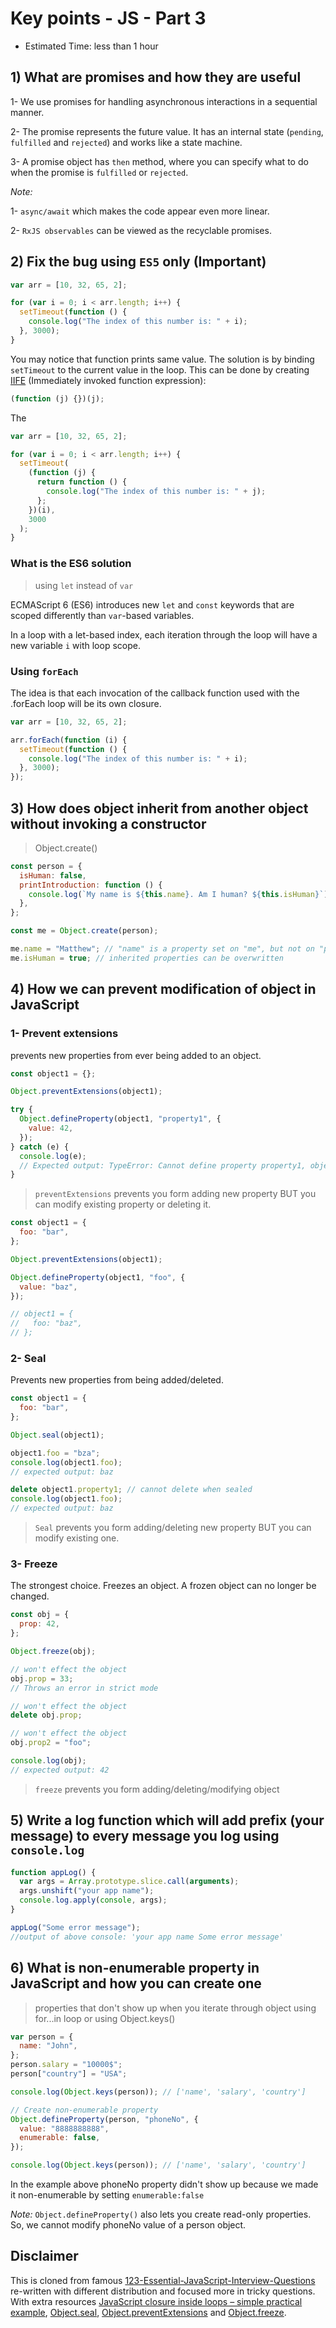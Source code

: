 # Key points - JS - Part 3

- Estimated Time: less than 1 hour

## 1) What are promises and how they are useful

1- We use promises for handling asynchronous interactions in a sequential
manner.

2- The promise represents the future value. It has an internal state (`pending`, `fulfilled` and `rejected`) and works like a state machine.

3- A promise object has `then` method, where you can specify what to do when the
promise is `fulfilled` or `rejected`.

_Note:_

1- `async/await` which makes the code appear even more linear.

2- `RxJS observables` can be viewed as the recyclable promises.

## 2) Fix the bug using `ES5` only (Important)

```js
var arr = [10, 32, 65, 2];

for (var i = 0; i < arr.length; i++) {
  setTimeout(function () {
    console.log("The index of this number is: " + i);
  }, 3000);
}
```

You may notice that function prints same value. The solution is by binding
`setTimeout` to the current value in the loop. This can be done by creating
[IIFE](https://www.youtube.com/watch?v=3cbiZV4H22c) (Immediately invoked
function expression):

```js
(function (j) {})(j);
```

The

```js
var arr = [10, 32, 65, 2];

for (var i = 0; i < arr.length; i++) {
  setTimeout(
    (function (j) {
      return function () {
        console.log("The index of this number is: " + j);
      };
    })(i),
    3000
  );
}
```

### What is the ES6 solution

> using `let` instead of `var`

ECMAScript 6 (ES6) introduces new `let` and `const` keywords that are scoped
differently than `var`-based variables.

In a loop with a let-based index, each iteration through the loop
will have a new variable `i` with loop scope.

### Using `forEach`

The idea is that each invocation of the callback function used with the .forEach
loop will be its own closure.

```js
var arr = [10, 32, 65, 2];

arr.forEach(function (i) {
  setTimeout(function () {
    console.log("The index of this number is: " + i);
  }, 3000);
});
```

## 3) How does object inherit from another object without invoking a constructor

> Object.create()

```js
const person = {
  isHuman: false,
  printIntroduction: function () {
    console.log(`My name is ${this.name}. Am I human? ${this.isHuman}`);
  },
};

const me = Object.create(person);

me.name = "Matthew"; // "name" is a property set on "me", but not on "person"
me.isHuman = true; // inherited properties can be overwritten
```

## 4) How we can prevent modification of object in JavaScript

### 1- Prevent extensions

prevents new properties from ever being added to an object.

```js
const object1 = {};

Object.preventExtensions(object1);

try {
  Object.defineProperty(object1, "property1", {
    value: 42,
  });
} catch (e) {
  console.log(e);
  // Expected output: TypeError: Cannot define property property1, object is not extensible
}
```

> `preventExtensions` prevents you form adding new property BUT you can modify
> existing property or deleting it.

```js
const object1 = {
  foo: "bar",
};

Object.preventExtensions(object1);

Object.defineProperty(object1, "foo", {
  value: "baz",
});

// object1 = {
//   foo: "baz",
// };
```

### 2- Seal

Prevents new properties from being added/deleted.

```js
const object1 = {
  foo: "bar",
};

Object.seal(object1);

object1.foo = "bza";
console.log(object1.foo);
// expected output: baz

delete object1.property1; // cannot delete when sealed
console.log(object1.foo);
// expected output: baz
```

> `Seal` prevents you form adding/deleting new property BUT you can modify
> existing one.

### 3- Freeze

The strongest choice. Freezes an object. A frozen object can no longer be
changed.

```js
const obj = {
  prop: 42,
};

Object.freeze(obj);

// won't effect the object
obj.prop = 33;
// Throws an error in strict mode

// won't effect the object
delete obj.prop;

// won't effect the object
obj.prop2 = "foo";

console.log(obj);
// expected output: 42
```

> `freeze` prevents you form adding/deleting/modifying object

## 5) Write a log function which will add prefix (your message) to every message you log using `console.log`

```js
function appLog() {
  var args = Array.prototype.slice.call(arguments);
  args.unshift("your app name");
  console.log.apply(console, args);
}

appLog("Some error message");
//output of above console: 'your app name Some error message'
```

## 6) What is non-enumerable property in JavaScript and how you can create one

> properties that don't show up when you iterate through object using for...in loop or using Object.keys()

```js
var person = {
  name: "John",
};
person.salary = "10000$";
person["country"] = "USA";

console.log(Object.keys(person)); // ['name', 'salary', 'country']

// Create non-enumerable property
Object.defineProperty(person, "phoneNo", {
  value: "8888888888",
  enumerable: false,
});

console.log(Object.keys(person)); // ['name', 'salary', 'country']
```

In the example above phoneNo property didn't show up because we made it
non-enumerable by setting `enumerable:false`

_Note:_ `Object.defineProperty()` also lets you create read-only properties. So,
we cannot modify phoneNo value of a person object.

## Disclaimer

This is cloned from famous
[123-Essential-JavaScript-Interview-Questions](https://github.com/ganqqwerty/123-Essential-JavaScript-Interview-Questions)
re-written with different distribution and focused more in tricky questions.
With extra resources [JavaScript closure
inside loops – simple practical
example](https://stackoverflow.com/questions/750486/javascript-closure-inside-loops-simple-practical-example),
[Object.seal](https://developer.mozilla.org/en-US/docs/Web/JavaScript/Reference/Global_Objects/Object/seal),
[Object.preventExtensions](https://developer.mozilla.org/en-US/docs/Web/JavaScript/Reference/Global_Objects/Object/preventExtensions)
and
[Object.freeze](https://developer.mozilla.org/en-US/docs/Web/JavaScript/Reference/Global_Objects/Object/freeze).
